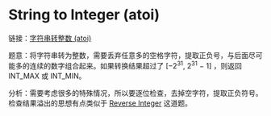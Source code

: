 # String to Integer (atoi)

链接：[字符串转整数 (atoi)](https://leetcode-cn.com/problems/string-to-integer-atoi/description/)

题意：将字符串转为整数，需要丢弃任意多的空格字符，提取正负号，与后面尽可能多的连续的数字组合起来。如果转换结果超过了  [−2<sup>31</sup>,  2<sup>31</sup> − 1] ，则返回  INT_MAX 或  INT_MIN。

分析：需要考虑很多的特殊情况，所以要逐位检查，去掉空字符，提取正负符号。检查结果溢出的思想有点类似于 [Reverse Integer](../ReverseInteger/Reverse.java) 这道题。



